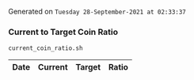 Generated on `Tuesday 28-September-2021 at 02:33:37`

### Current to Target Coin Ratio
`current_coin_ratio.sh`

Date|Current|Target|Ratio
---|---|---|---
